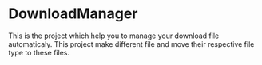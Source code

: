 # DownloadManager

This is the project which help you to manage your download file automaticaly.
This project make different file and move their respective file type to these files.

